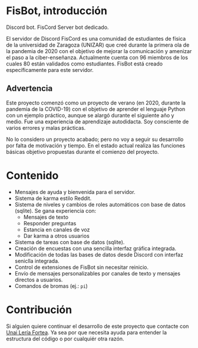 # FisBot, introducción
Discord bot. FisCord Server bot dedicado.

El servidor de Discord FisCord es una comunidad de estudiantes de física de la universidad de Zaragoza (UNIZAR) que creé durante la primera ola de la pandemia de 2020 con el objetivo de mejorar la comunicación y amenizar el paso a la ciber-enseñanza.
Actualmente cuenta con 96 miembros de los cuales 80 están validados como estudiantes. FisBot está creado específicamente para este servidor.

## Advertencia
Este proyecto comenzó como un proyecto de verano (en 2020, durante la pandemia de la COVID-19) con el objetivo de aprender el lenguaje Python con un ejemplo práctico, aunque se alargó durante el siguiente año y medio.
Fue una experiencia de aprendizaje autodidacta. Soy consciente de varios errores y malas prácticas.

No lo considero un proyecto acabado; pero no voy a seguir su desarrollo por falta de motivación y tiempo. En el estado actual realiza las funciones básicas objetivo propuestas durante el comienzo del proyecto.

# Contenido
* Mensajes de ayuda y bienvenida para el servidor.
* Sistema de karma estilo Reddit.
* Sistema de niveles y cambios de roles automáticos con base de datos (sqlite). Se gana experiencia con:
  * Mensajes de texto
  * Responder preguntas
  * Estancia en canales de voz
  * Dar karma a otros usuarios
* Sistema de tareas con base de datos (sqlite).
* Creación de encuestas con una sencilla interfaz gráfica integrada.
* Modificación de todas las bases de datos desde Discord con interfaz seniclla integrada.
* Control de extensiones de FisBot sin necesitar reinicio.
* Envío de mensajes personalizables por canales de texto y mensajes directos a usuarios.
* Comandos de bromas (ej.: `pi`)

# Contribución
Si alguien quiere continuar el desarrollo de este proyecto que contacte con [Unai Lería Fortea](mailto:unaileria@gmail.com). Ya sea por que necesita ayuda para entender la estructura del código o por cualquiér otra razón.

